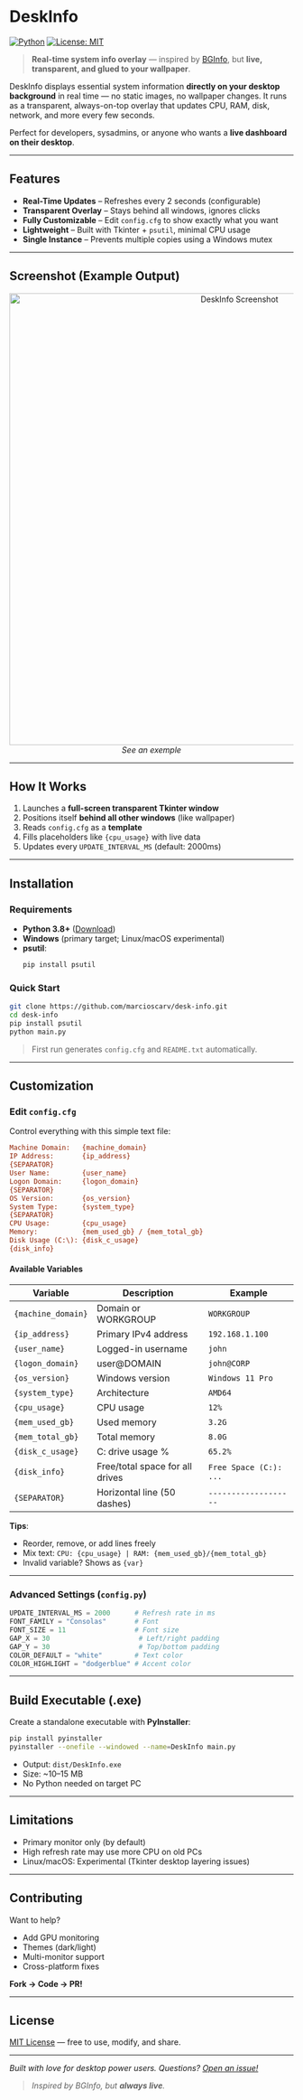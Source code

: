 # DeskInfo

[![Python](https://img.shields.io/badge/Python-3.8%2B-blue)](https://www.python.org/)
[![License: MIT](https://img.shields.io/badge/License-MIT-yellow.svg)](https://opensource.org/licenses/MIT)

> **Real-time system info overlay** — inspired by [BGInfo](https://learn.microsoft.com/en-us/sysinternals/downloads/bginfo), but **live, transparent, and glued to your wallpaper**.

DeskInfo displays essential system information **directly on your desktop background** in real time — no static images, no wallpaper changes. It runs as a transparent, always-on-top overlay that updates CPU, RAM, disk, network, and more every few seconds.

Perfect for developers, sysadmins, or anyone who wants a **live dashboard on their desktop**.

---

## Features

- **Real-Time Updates** – Refreshes every 2 seconds (configurable)
- **Transparent Overlay** – Stays behind all windows, ignores clicks
- **Fully Customizable** – Edit `config.cfg` to show exactly what you want
- **Lightweight** – Built with Tkinter + `psutil`, minimal CPU usage
- **Single Instance** – Prevents multiple copies using a Windows mutex

---

## Screenshot (Example Output)

<p align="center">
  <img src="https://i.imgur.com/ZyfixaL.png" alt="DeskInfo Screenshot" width="800"/>
  <br>
  <em>See an exemple</em>
</p>

---

## How It Works

1. Launches a **full-screen transparent Tkinter window**
2. Positions itself **behind all other windows** (like wallpaper)
3. Reads `config.cfg` as a **template**
4. Fills placeholders like `{cpu_usage}` with live data
5. Updates every `UPDATE_INTERVAL_MS` (default: 2000ms)

---

## Installation

### Requirements
- **Python 3.8+** ([Download](https://www.python.org/downloads/))
- **Windows** (primary target; Linux/macOS experimental)
- **psutil**:
  ```bash
  pip install psutil
  ```

### Quick Start
```bash
git clone https://github.com/marcioscarv/desk-info.git
cd desk-info
pip install psutil
python main.py
```

> First run generates `config.cfg` and `README.txt` automatically.

---

## Customization

### Edit `config.cfg`

Control everything with this simple text file:

```ini
Machine Domain:   {machine_domain}
IP Address:       {ip_address}
{SEPARATOR}
User Name:        {user_name}
Logon Domain:     {logon_domain}
{SEPARATOR}
OS Version:       {os_version}
System Type:      {system_type}
{SEPARATOR}
CPU Usage:        {cpu_usage}
Memory:           {mem_used_gb} / {mem_total_gb}
Disk Usage (C:\): {disk_c_usage}
{disk_info}
```

#### Available Variables

| Variable           | Description                            | Example                   |
|--------------------|----------------------------------------|---------------------------|
| `{machine_domain}` | Domain or WORKGROUP                    | `WORKGROUP`               |
| `{ip_address}`     | Primary IPv4 address                   | `192.168.1.100`           |
| `{user_name}`      | Logged-in username                     | `john`                    |
| `{logon_domain}`   | user@DOMAIN                            | `john@CORP`               |
| `{os_version}`     | Windows version                        | `Windows 11 Pro`          |
| `{system_type}`    | Architecture                           | `AMD64`                   |
| `{cpu_usage}`      | CPU usage                              | `12%`                     |
| `{mem_used_gb}`    | Used memory                            | `3.2G`                    |
| `{mem_total_gb}`   | Total memory                           | `8.0G`                    |
| `{disk_c_usage}`   | C: drive usage %                       | `65.2%`                   |
| `{disk_info}`      | Free/total space for all drives        | `Free Space (C:): ...`    |
| `{SEPARATOR}`      | Horizontal line (50 dashes)            | `-------------------`     |

**Tips**:
- Reorder, remove, or add lines freely
- Mix text: `CPU: {cpu_usage} | RAM: {mem_used_gb}/{mem_total_gb}`
- Invalid variable? Shows as `{var}`

---

### Advanced Settings (`config.py`)

```python
UPDATE_INTERVAL_MS = 2000      # Refresh rate in ms
FONT_FAMILY = "Consolas"       # Font
FONT_SIZE = 11                 # Font size
GAP_X = 30                      # Left/right padding
GAP_Y = 30                      # Top/bottom padding
COLOR_DEFAULT = "white"        # Text color
COLOR_HIGHLIGHT = "dodgerblue" # Accent color
```

---

## Build Executable (.exe)

Create a standalone executable with **PyInstaller**:

```bash
pip install pyinstaller
pyinstaller --onefile --windowed --name=DeskInfo main.py
```

- Output: `dist/DeskInfo.exe`
- Size: ~10–15 MB
- No Python needed on target PC

---

## Limitations

- Primary monitor only (by default)
- High refresh rate may use more CPU on old PCs
- Linux/macOS: Experimental (Tkinter desktop layering issues)

---

## Contributing

Want to help?
- Add GPU monitoring
- Themes (dark/light)
- Multi-monitor support
- Cross-platform fixes

**Fork → Code → PR!**

---

## License

[MIT License](LICENSE) — free to use, modify, and share.

---

*Built with love for desktop power users. Questions? [Open an issue!](https://github.com/marcioscarv/desk-info/issues)*

> _Inspired by BGInfo, but **always live**._